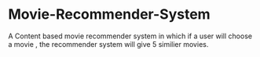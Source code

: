# Movie-Recommender-System

A Content based movie recommender system in which if a user will choose a movie , the recommender system will give 5 similier movies. 
